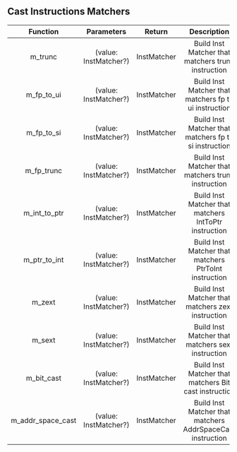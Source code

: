 ## Cast Instructions Matchers

|     Function      |      Parameters       |   Return    |                        Description                         |
| :---------------: | :-------------------: | :---------: | :--------------------------------------------------------: |
|      m_trunc      | (value: InstMatcher?) | InstMatcher |     Build Inst Matcher that matchers trunc instruction     |
|    m_fp_to_ui     | (value: InstMatcher?) | InstMatcher |   Build Inst Matcher that matchers fp to ui instruction    |
|    m_fp_to_si     | (value: InstMatcher?) | InstMatcher |   Build Inst Matcher that matchers fp to si instruction    |
|    m_fp_trunc     | (value: InstMatcher?) | InstMatcher |     Build Inst Matcher that matchers trunc instruction     |
|   m_int_to_ptr    | (value: InstMatcher?) | InstMatcher |   Build Inst Matcher that matchers IntToPtr instruction    |
|   m_ptr_to_int    | (value: InstMatcher?) | InstMatcher |   Build Inst Matcher that matchers PtrToInt instruction    |
|      m_zext       | (value: InstMatcher?) | InstMatcher |     Build Inst Matcher that matchers zext instruction      |
|      m_sext       | (value: InstMatcher?) | InstMatcher |     Build Inst Matcher that matchers sext instruction      |
|    m_bit_cast     | (value: InstMatcher?) | InstMatcher |   Build Inst Matcher that matchers Bit cast instruction    |
| m_addr_space_cast | (value: InstMatcher?) | InstMatcher | Build Inst Matcher that matchers AddrSpaceCast instruction |
